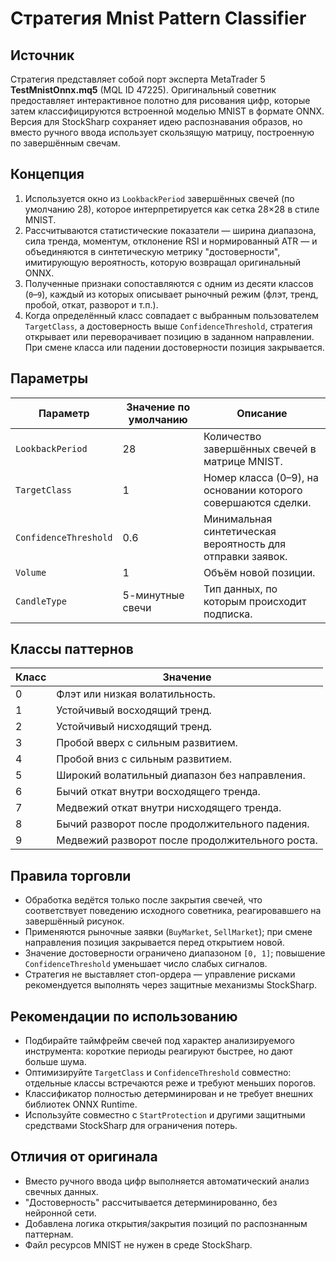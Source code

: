 # Стратегия Mnist Pattern Classifier

## Источник

Стратегия представляет собой порт эксперта MetaTrader 5 **TestMnistOnnx.mq5** (MQL ID 47225). Оригинальный советник предоставляет
интерактивное полотно для рисования цифр, которые затем классифицируются встроенной моделью MNIST в формате ONNX. Версия для StockSharp
сохраняет идею распознавания образов, но вместо ручного ввода использует скользящую матрицу, построенную по завершённым свечам.

## Концепция

1. Используется окно из `LookbackPeriod` завершённых свечей (по умолчанию 28), которое интерпретируется как сетка 28×28 в стиле MNIST.
2. Рассчитываются статистические показатели — ширина диапазона, сила тренда, моментум, отклонение RSI и нормированный ATR — и объединяются
   в синтетическую метрику "достоверности", имитирующую вероятность, которую возвращал оригинальный ONNX.
3. Полученные признаки сопоставляются с одним из десяти классов (`0`–`9`), каждый из которых описывает рыночный режим (флэт, тренд,
   пробой, откат, разворот и т.п.).
4. Когда определённый класс совпадает с выбранным пользователем `TargetClass`, а достоверность выше `ConfidenceThreshold`, стратегия
   открывает или переворачивает позицию в заданном направлении. При смене класса или падении достоверности позиция закрывается.

## Параметры

| Параметр | Значение по умолчанию | Описание |
|----------|-----------------------|----------|
| `LookbackPeriod` | 28 | Количество завершённых свечей в матрице MNIST. |
| `TargetClass` | 1 | Номер класса (0–9), на основании которого совершаются сделки. |
| `ConfidenceThreshold` | 0.6 | Минимальная синтетическая вероятность для отправки заявок. |
| `Volume` | 1 | Объём новой позиции. |
| `CandleType` | 5-минутные свечи | Тип данных, по которым происходит подписка. |

## Классы паттернов

| Класс | Значение |
|-------|----------|
| 0 | Флэт или низкая волатильность. |
| 1 | Устойчивый восходящий тренд. |
| 2 | Устойчивый нисходящий тренд. |
| 3 | Пробой вверх с сильным развитием. |
| 4 | Пробой вниз с сильным развитием. |
| 5 | Широкий волатильный диапазон без направления. |
| 6 | Бычий откат внутри восходящего тренда. |
| 7 | Медвежий откат внутри нисходящего тренда. |
| 8 | Бычий разворот после продолжительного падения. |
| 9 | Медвежий разворот после продолжительного роста. |

## Правила торговли

- Обработка ведётся только после закрытия свечей, что соответствует поведению исходного советника, реагировавшего на завершённый рисунок.
- Применяются рыночные заявки (`BuyMarket`, `SellMarket`); при смене направления позиция закрывается перед открытием новой.
- Значение достоверности ограничено диапазоном `[0, 1]`; повышение `ConfidenceThreshold` уменьшает число слабых сигналов.
- Стратегия не выставляет стоп-ордера — управление рисками рекомендуется выполнять через защитные механизмы StockSharp.

## Рекомендации по использованию

- Подбирайте таймфрейм свечей под характер анализируемого инструмента: короткие периоды реагируют быстрее, но дают больше шума.
- Оптимизируйте `TargetClass` и `ConfidenceThreshold` совместно: отдельные классы встречаются реже и требуют меньших порогов.
- Классификатор полностью детерминирован и не требует внешних библиотек ONNX Runtime.
- Используйте совместно с `StartProtection` и другими защитными средствами StockSharp для ограничения потерь.

## Отличия от оригинала

- Вместо ручного ввода цифр выполняется автоматический анализ свечных данных.
- "Достоверность" рассчитывается детерминированно, без нейронной сети.
- Добавлена логика открытия/закрытия позиций по распознанным паттернам.
- Файл ресурсов MNIST не нужен в среде StockSharp.
